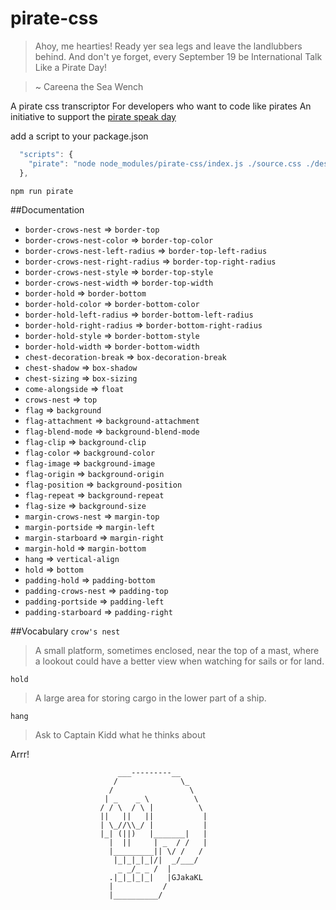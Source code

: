 # pirate-css

>Ahoy, me hearties! Ready yer sea legs and leave the landlubbers behind. And don't ye forget, every September 19 be International Talk Like a Pirate Day!

>~ Careena the Sea Wench

A pirate css transcriptor
For developers who want to code like pirates 
An initiative to support the [pirate speak day](https://www.journee-mondiale.com/87/journee-internationale-du-parler-pirate.htm)

add a script to your package.json
```js
  "scripts": {
    "pirate": "node node_modules/pirate-css/index.js ./source.css ./destination.css"
  },

```

```js
npm run pirate
```

##Documentation

- `border-crows-nest` => `border-top`
- `border-crows-nest-color` => `border-top-color`
- `border-crows-nest-left-radius` => `border-top-left-radius`
- `border-crows-nest-right-radius` => `border-top-right-radius`
- `border-crows-nest-style` => `border-top-style`
- `border-crows-nest-width` => `border-top-width`
- `border-hold` => `border-bottom`
- `border-hold-color` => `border-bottom-color`
- `border-hold-left-radius` => `border-bottom-left-radius`
- `border-hold-right-radius` => `border-bottom-right-radius`
- `border-hold-style` => `border-bottom-style`
- `border-hold-width` => `border-bottom-width`
- `chest-decoration-break` => `box-decoration-break`
- `chest-shadow` => `box-shadow`
- `chest-sizing` => `box-sizing`
- `come-alongside` => `float`
- `crows-nest` => `top`
- `flag` => `background`
- `flag-attachment` => `background-attachment`
- `flag-blend-mode` => `background-blend-mode`
- `flag-clip` => `background-clip`
- `flag-color` => `background-color`
- `flag-image` => `background-image`
- `flag-origin` => `background-origin`
- `flag-position` => `background-position`
- `flag-repeat` => `background-repeat`
- `flag-size` => `background-size`
- `margin-crows-nest` => `margin-top`
- `margin-portside` => `margin-left` 
- `margin-starboard` => `margin-right`
- `margin-hold` => `margin-bottom`
- `hang` => `vertical-align`
- `hold` => `bottom`
- `padding-hold` => `padding-bottom`
- `padding-crows-nest` => `padding-top`
- `padding-portside` => `padding-left`
- `padding-starboard` => `padding-right`

##Vocabulary
`crow's nest`
> A small platform, sometimes enclosed, near the top of a mast, where a lookout could have a better view when watching for sails or for land.

`hold`
>A large area for storing cargo in the lower part of a ship.

`hang`
>Ask to Captain Kidd what he thinks about

Arrr!


                            ___---------__
                           /              \_
                          /                 \
                         | _    _ \          \
                        / / \  / \ |          \
                        ||   ||   ||           |
                        | \_//\\_/ |           |
                        |_| (||)   |_______|   |
                          |  ||     | _  / /   |
                          |_________|| \/ /   /
                           |_|_|_|_|/|  _/___/
                            _ _/_ _ /  |
                          .|_|_|_|_|   |GJakaKL
                          |           /
                          |__________/